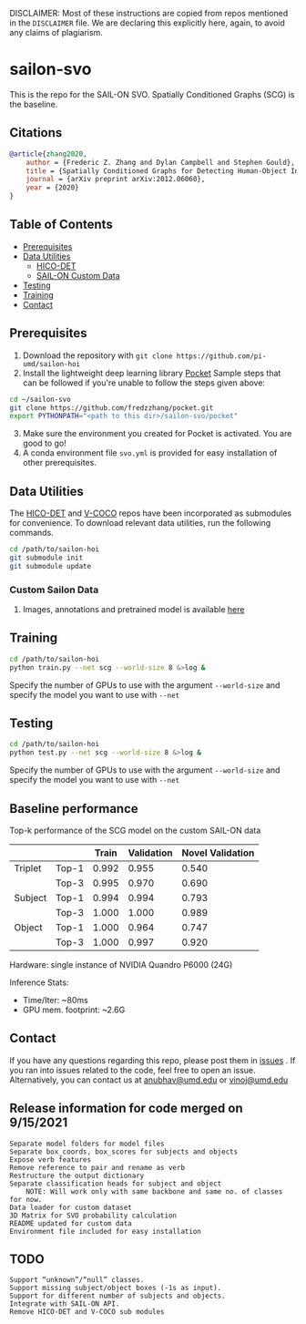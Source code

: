 DISCLAIMER: Most of these instructions are copied from repos mentioned in the `DISCLAIMER` file. We are declaring this
explicitly here, again, to avoid any claims of plagiarism.

# sailon-svo

This is the repo for the SAIL-ON SVO. Spatially Conditioned Graphs (SCG) is the baseline. 

## Citations

```bibtex
@article{zhang2020,
	author = {Frederic Z. Zhang and Dylan Campbell and Stephen Gould},
	title = {Spatially Conditioned Graphs for Detecting Human-Object Interactions},
	journal = {arXiv preprint arXiv:2012.06060},
	year = {2020}
}
```

## Table of Contents

- [Prerequisites](#prerequisites)
- [Data Utilities](#data-utilities)
    * [HICO-DET](#hico-det)
    * [SAIL-ON Custom Data](#custom-sailon-data)
- [Testing](#testing)
- [Training](#training)
- [Contact](#contact)

## Prerequisites

1. Download the repository with `git clone https://github.com/pi-umd/sailon-hoi`
2. Install the lightweight deep learning library [Pocket](https://github.com/fredzzhang/pocket)
Sample steps that can be followed if you're unable to follow the steps given above:
```bash
cd ~/sailon-svo
git clone https://github.com/fredzzhang/pocket.git
export PYTHONPATH="<path to this dir>/sailon-svo/pocket"
```
3. Make sure the environment you created for Pocket is activated. You are good to go!
4. A conda environment file `svo.yml` is provided for easy installation of other prerequisites.

## Data Utilities

The [HICO-DET](https://github.com/pi-umd/hicodet) and [V-COCO](https://github.com/pi-umd/vcoco) repos have been
incorporated as submodules for convenience. To download relevant data utilities, run the following commands.

```bash
cd /path/to/sailon-hoi
git submodule init
git submodule update
```
### Custom Sailon Data

1. Images, annotations and pretrained model is available [here](https://drive.google.com/drive/u/1/folders/18sp-dXGFyIfOH2K3ZZVfDLAna_rCEcn9)


## Training

```bash
cd /path/to/sailon-hoi
python train.py --net scg --world-size 8 &>log &
```

Specify the number of GPUs to use with the argument `--world-size` and specify the model you want to use with `--net`

## Testing

```bash
cd /path/to/sailon-hoi
python test.py --net scg --world-size 8 &>log &
```

Specify the number of GPUs to use with the argument `--world-size` and specify the model you want to use with `--net`

## Baseline performance

Top-k performance of the SCG model on the custom SAIL-ON data

|         |       | Train | Validation | Novel Validation |
|---------|-------|-------|------------|------------------|
| Triplet | Top-1 | 0.992 | 0.955      | 0.540            |
|         | Top-3 | 0.995 | 0.970      | 0.690            |
| Subject | Top-1 | 0.994 | 0.994      | 0.793            |
|         | Top-3 | 1.000 | 1.000      | 0.989            |
| Object  | Top-1 | 1.000 | 0.964      | 0.747            |
|         | Top-3 | 1.000 | 0.997      | 0.920            |

Hardware: single instance of NVIDIA Quandro P6000 (24G)

Inference Stats:
* Time/Iter: ~80ms
* GPU mem. footprint: ~2.6G


## Contact

If you have any questions regarding this repo, please post them in [issues](https://github.com/pi-umd/sailon-hoi/issues)
. If you ran into issues related to the code, feel free to open an issue. Alternatively, you can contact us at
anubhav@umd.edu or vinoj@umd.edu

## Release information for code merged on 9/15/2021

    Separate model folders for model files
    Separate box_coords, box_scores for subjects and objects
    Expose verb features
    Remove reference to pair and rename as verb
    Restructure the output dictionary
    Separate classification heads for subject and object
        NOTE: Will work only with same backbone and same no. of classes for now.
    Data loader for custom dataset
    3D Matrix for SVO probability calculation
    README updated for custom data
    Environment file included for easy installation


## TODO
    Support “unknown”/“null” classes. 
    Support missing subject/object boxes (-1s as input). 
    Support for different number of subjects and objects. 
    Integrate with SAIL-ON API.
    Remove HICO-DET and V-COCO sub modules

